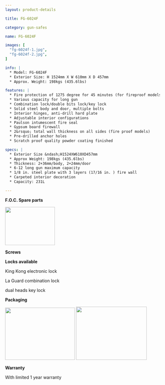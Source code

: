 ```yaml
---
layout: product-details

title: FG-6024F

category: gun-safes

name: FG-6024F

images: [
  "fg-6024f-1.jpg",
  "fg-6024f-2.jpg",
]

info: |
  * Model: FG-6024F
  * Exterior Size: H 1524mm X W 610mm X D 457mm
  * Approx. Weight: 198kgs (435.6lbs)

features: |
  * Fire protection of 1275 degree for 45 minutes (for fireproof models)
  * Various capacity for long gun
  * Combination lock/double bits lock/key lock
  * Solid steel body and door, multiple bolts
  * Interior hinges, anti-drill hard plate
  * Adjustable interior configurations
  * Paulson intumescent fire seal
  * Gypsum board firewall
  * 2&rsquo; total wall thickness on all sides (fire proof models)
  * Pre-drilled anchor holes
  * Scratch proof quality powder coating finished

specs: |
  * Exterior Size &ndash;H1524XW610XD457mm
  * Approx Weight: 198kgs (435.6lbs)
  * Thickness: 2+36mm/body, 2+24mm/door
  * 6-12 long gun maximum capacity
  * 1/8 in. steel plate with 3 layers (17/16 in. ) fire wall
  * Carpeted interior decoration
  * Capacity: 231L

---
```


**F.O.C. Spare parts**

<img alt="" src="{IMAGE_CDN}/fg-6024f-3.jpg" style="width: 162px; height: 124px;" />

**Screws**

**Locks available**

King Kong electronic lock

La Guard combination lock

dual heads key lock

**Packaging**

<img alt="" src="{IMAGE_CDN}/fg-6024f-4.jpg" style="width: 227px; height: 170px;" />

<img alt="" src="{IMAGE_CDN}/fg-6024f-5.jpg" style="width: 230px; height: 173px;" />

**Warranty**

With limited 1 year warranty
